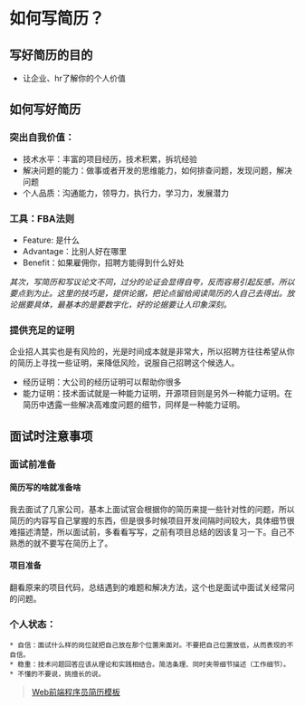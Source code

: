 # 如何写简历？

## 写好简历的目的
  * 让企业、hr了解你的个人价值

## 如何写好简历
### 突出自我价值：
  * 技术水平：丰富的项目经历，技术积累，拆坑经验
  * 解决问题的能力：做事或者开发的思维能力，如何排查问题，发现问题，解决问题
  * 个人品质：沟通能力，领导力，执行力，学习力，发展潜力
  
### 工具：FBA法则
  * Feature: 是什么
  * Advantage：比别人好在哪里
  * Benefit：如果雇佣你，招聘方能得到什么好处
  
  *其次，写简历和写议论文不同，过分的论证会显得自夸，反而容易引起反感，所以要点到为止。这里的技巧是，提供论据，把论点留给阅读简历的人自己去得出。放论据要具体，最基本的是要数字化，好的论据要让人印象深刻。* 

### 提供充足的证明
企业招人其实也是有风险的，光是时间成本就是非常大，所以招聘方往往希望从你的简历上寻找一些证明，来降低风险，说服自己招聘这个候选人。

* 经历证明：大公司的经历证明可以帮助你很多
* 能力证明：技术面试就是一种能力证明，开源项目则是另外一种能力证明。在简历中透露一些解决高难度问题的细节，同样是一种能力证明。

## 面试时注意事项
### 面试前准备
#### 简历写的啥就准备啥
我去面试了几家公司，基本上面试官会根据你的简历来提一些针对性的问题，所以简历的内容写自己掌握的东西，但是很多时候项目开发间隔时间较大，具体细节很难描述清楚，所以面试前，多看看写写，之前有项目总结的因该复习一下。自己不熟悉的就不要写在简历上了。
#### 项目准备
翻看原来的项目代码，总结遇到的难题和解决方法，这个也是面试中面试关经常问的问题。

### 个人状态：
    * 自信：面试什么样的岗位就把自己放在那个位置来面对。不要把自己位置放低，从而表现的不自信。
    * 稳重：技术问题回答应该从理论和实践相结合。简洁条理、同时夹带细节描述（工作细节）。
    * 不懂的不要说，挑擅长的说。
  
> [Web前端程序员简历模板](https://github.com/geekcompany/ResumeSample/blob/master/web.md)